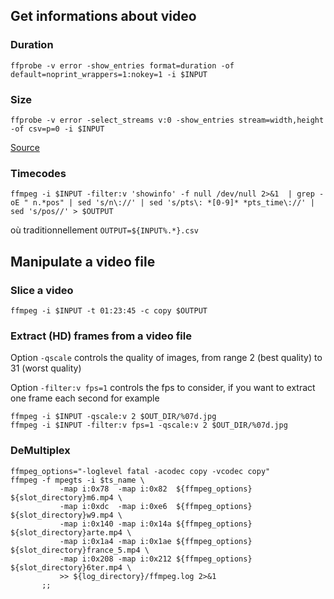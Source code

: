 ## Get informations about video

### Duration
```
ffprobe -v error -show_entries format=duration -of default=noprint_wrappers=1:nokey=1 -i $INPUT
```

### Size
```
ffprobe -v error -select_streams v:0 -show_entries stream=width,height -of csv=p=0 -i $INPUT
```
[Source](https://superuser.com/questions/841235/how-do-i-use-ffmpeg-to-get-the-video-resolution?utm_medium=organic&utm_source=google_rich_qa&utm_campaign=google_rich_qa)

### Timecodes
```
ffmpeg -i $INPUT -filter:v 'showinfo' -f null /dev/null 2>&1  | grep -oE " n.*pos" | sed 's/n\://' | sed 's/pts\: *[0-9]* *pts_time\://' | sed 's/pos//' > $OUTPUT
```
où traditionnellement `OUTPUT=${INPUT%.*}.csv`

## Manipulate a video file

### Slice a video
```
ffmpeg -i $INPUT -t 01:23:45 -c copy $OUTPUT
```

### Extract (HD) frames from a video file
Option `-qscale` controls the quality of images, from range 2 (best quality) to 31 (worst quality)

Option `-filter:v fps=1` controls the fps to consider, if you want to extract one frame each second for example
```
ffmpeg -i $INPUT -qscale:v 2 $OUT_DIR/%07d.jpg
ffmpeg -i $INPUT -filter:v fps=1 -qscale:v 2 $OUT_DIR/%07d.jpg
```


### DeMultiplex
```
ffmpeg_options="-loglevel fatal -acodec copy -vcodec copy"
ffmpeg -f mpegts -i $ts_name \
           -map i:0x78  -map i:0x82  ${ffmpeg_options} ${slot_directory}m6.mp4 \
           -map i:0xdc  -map i:0xe6  ${ffmpeg_options} ${slot_directory}w9.mp4 \
           -map i:0x140 -map i:0x14a ${ffmpeg_options} ${slot_directory}arte.mp4 \
           -map i:0x1a4 -map i:0x1ae ${ffmpeg_options} ${slot_directory}france_5.mp4 \
           -map i:0x208 -map i:0x212 ${ffmpeg_options} ${slot_directory}6ter.mp4 \
           >> ${log_directory}/ffmpeg.log 2>&1
       ;;
```
